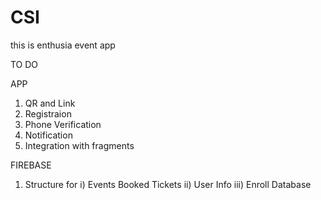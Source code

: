 # CSI
this is enthusia event app

TO DO

APP
1) QR and Link
2) Registraion
3) Phone Verification
4) Notification
5) Integration with fragments

FIREBASE
1) Structure for 
        i) Events Booked Tickets
        ii) User Info
        iii) Enroll Database
